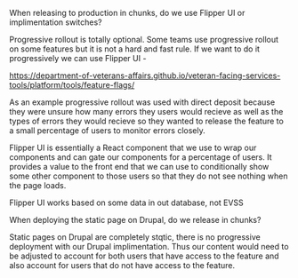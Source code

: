 When releasing to production in chunks, do we use Flipper UI or implimentation switches?

Progressive rollout is totally optional. Some teams use progressive rollout on some features but it is not a hard and fast rule.
If we want to do it progressively we can use Flipper UI -

https://department-of-veterans-affairs.github.io/veteran-facing-services-tools/platform/tools/feature-flags/

As an example progressive rollout was used with direct deposit because they were unsure how many errors they
users would recieve as well as the types of errors they would recieve so they wanted to release the feature
to a small percentage of users to monitor errors closely.

Flipper UI is essentially a React component that we use to wrap our components and can gate our components for
a percentage of users. It provides a value to the front end that we can use to conditionally show some other
component to those users so that they do not see nothing when the page loads.

Flipper UI works based on some data in out database, not EVSS


When deploying the static page on Drupal, do we release in chunks?

Static pages on Drupal are completely stqtic, there is no progressive deployment with our Drupal implimentation.
Thus our content would need to be adjusted to account for both users that have access to the feature and also
account for users that do not have access to the feature.
